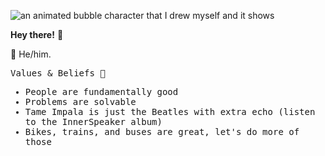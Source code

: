 ![an animated bubble character that I drew myself and it shows](https://github.com/Flaque/Flaque/raw/master/bubble.gif)

<b>Hey there!</b> 🌊 

🌉 He/him. 

<samp>
<p>Values & Beliefs 🚂</p>
<ul> 
  <li> People are fundamentally good </li>
  <li> Problems are solvable </li>
  <li> Tame Impala is just the Beatles with extra echo (listen to the InnerSpeaker album) </li>
  <li> Bikes, trains, and buses are great, let's do more of those </li>
</ul>
</samp>

